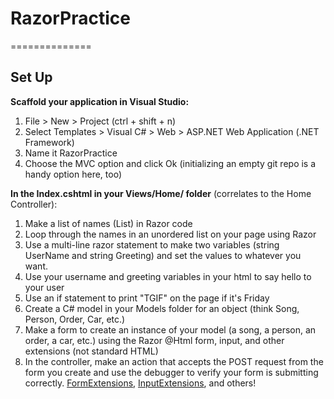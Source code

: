 # RazorPractice
==============
## Set Up
**Scaffold your application in Visual Studio:**
 1. File > New > Project (ctrl + shift + n)
 2. Select Templates > Visual C# > Web > ASP.NET Web Application (.NET Framework)
 3. Name it RazorPractice
 4. Choose the MVC option and click Ok (initializing an empty git repo is a handy option here, too)
 
**In the Index.cshtml in your Views/Home/ folder** (correlates to the Home Controller):

1. Make a list of names (List<string>) in Razor code
2. Loop through the names in an unordered list on your page using Razor
3. Use a multi-line razor statement to make two variables (string UserName and string Greeting) and set the values to whatever you want.
4. Use your username and greeting variables in your html to say hello to your user 
5. Use an if statement to print "TGIF" on the page if it's Friday
7. Create a C# model in your Models folder for an object (think Song, Person, Order, Car, etc.)
8. Make a form to create an instance of your model (a song, a person, an order, a car, etc.) using the Razor @Html form, input, and other extensions (not standard HTML)
9. In the controller, make an action that accepts the POST request from the form you create and use the debugger to verify your form is submitting correctly.
[FormExtensions](https://msdn.microsoft.com/en-us/library/system.web.mvc.html.formextensions(v=vs.118).aspx),  [InputExtensions](https://msdn.microsoft.com/en-us/library/system.web.mvc.html.inputextensions(v=vs.118).aspx), and others! 
